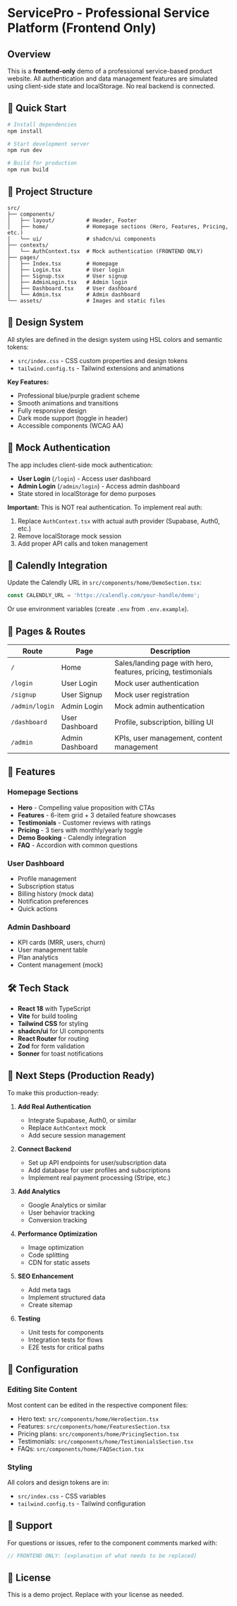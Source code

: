 # ServicePro - Professional Service Platform (Frontend Only)

## Overview
This is a **frontend-only** demo of a professional service-based product website. All authentication and data management features are simulated using client-side state and localStorage. No real backend is connected.

## 🚀 Quick Start

```bash
# Install dependencies
npm install

# Start development server
npm run dev

# Build for production
npm run build
```

## 📁 Project Structure

```
src/
├── components/
│   ├── layout/          # Header, Footer
│   ├── home/            # Homepage sections (Hero, Features, Pricing, etc.)
│   └── ui/              # shadcn/ui components
├── contexts/
│   └── AuthContext.tsx  # Mock authentication (FRONTEND ONLY)
├── pages/
│   ├── Index.tsx        # Homepage
│   ├── Login.tsx        # User login
│   ├── Signup.tsx       # User signup
│   ├── AdminLogin.tsx   # Admin login
│   ├── Dashboard.tsx    # User dashboard
│   └── Admin.tsx        # Admin dashboard
└── assets/              # Images and static files
```

## 🎨 Design System

All styles are defined in the design system using HSL colors and semantic tokens:
- `src/index.css` - CSS custom properties and design tokens
- `tailwind.config.ts` - Tailwind extensions and animations

**Key Features:**
- Professional blue/purple gradient scheme
- Smooth animations and transitions
- Fully responsive design
- Dark mode support (toggle in header)
- Accessible components (WCAG AA)

## 🔐 Mock Authentication

The app includes client-side mock authentication:
- **User Login** (`/login`) - Access user dashboard
- **Admin Login** (`/admin/login`) - Access admin dashboard
- State stored in localStorage for demo purposes

**Important:** This is NOT real authentication. To implement real auth:
1. Replace `AuthContext.tsx` with actual auth provider (Supabase, Auth0, etc.)
2. Remove localStorage mock session
3. Add proper API calls and token management

## 📅 Calendly Integration

Update the Calendly URL in `src/components/home/DemoSection.tsx`:

```typescript
const CALENDLY_URL = 'https://calendly.com/your-handle/demo';
```

Or use environment variables (create `.env` from `.env.example`).

## 📄 Pages & Routes

| Route | Page | Description |
|-------|------|-------------|
| `/` | Home | Sales/landing page with hero, features, pricing, testimonials |
| `/login` | User Login | Mock user authentication |
| `/signup` | User Signup | Mock user registration |
| `/admin/login` | Admin Login | Mock admin authentication |
| `/dashboard` | User Dashboard | Profile, subscription, billing UI |
| `/admin` | Admin Dashboard | KPIs, user management, content management |

## 🎯 Features

### Homepage Sections
- **Hero** - Compelling value proposition with CTAs
- **Features** - 6-item grid + 3 detailed feature showcases
- **Testimonials** - Customer reviews with ratings
- **Pricing** - 3 tiers with monthly/yearly toggle
- **Demo Booking** - Calendly integration
- **FAQ** - Accordion with common questions

### User Dashboard
- Profile management
- Subscription status
- Billing history (mock data)
- Notification preferences
- Quick actions

### Admin Dashboard
- KPI cards (MRR, users, churn)
- User management table
- Plan analytics
- Content management (mock)

## 🛠 Tech Stack

- **React 18** with TypeScript
- **Vite** for build tooling
- **Tailwind CSS** for styling
- **shadcn/ui** for UI components
- **React Router** for routing
- **Zod** for form validation
- **Sonner** for toast notifications

## 🚦 Next Steps (Production Ready)

To make this production-ready:

1. **Add Real Authentication**
   - Integrate Supabase, Auth0, or similar
   - Replace `AuthContext` mock
   - Add secure session management

2. **Connect Backend**
   - Set up API endpoints for user/subscription data
   - Add database for user profiles and subscriptions
   - Implement real payment processing (Stripe, etc.)

3. **Add Analytics**
   - Google Analytics or similar
   - User behavior tracking
   - Conversion tracking

4. **Performance Optimization**
   - Image optimization
   - Code splitting
   - CDN for static assets

5. **SEO Enhancement**
   - Add meta tags
   - Implement structured data
   - Create sitemap

6. **Testing**
   - Unit tests for components
   - Integration tests for flows
   - E2E tests for critical paths

## 📝 Configuration

### Editing Site Content

Most content can be edited in the respective component files:
- Hero text: `src/components/home/HeroSection.tsx`
- Features: `src/components/home/FeaturesSection.tsx`
- Pricing plans: `src/components/home/PricingSection.tsx`
- Testimonials: `src/components/home/TestimonialsSection.tsx`
- FAQs: `src/components/home/FAQSection.tsx`

### Styling

All colors and design tokens are in:
- `src/index.css` - CSS variables
- `tailwind.config.ts` - Tailwind configuration

## 📧 Support

For questions or issues, refer to the component comments marked with:
```typescript
// FRONTEND ONLY: [explanation of what needs to be replaced]
```

## 📜 License

This is a demo project. Replace with your license as needed.
